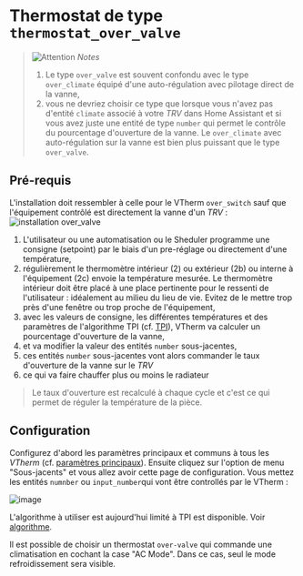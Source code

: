 # Thermostat de type `thermostat_over_valve`

> ![Attention](images/tips.png) _*Notes*_
> 1. Le type `over_valve` est souvent confondu avec le type `over_climate` équipé d'une auto-régulation avec pilotage direct de la vanne,
> 2. vous ne devriez choisir ce type que lorsque vous n'avez pas d'entité `climate` associé à votre _TRV_ dans Home Assistant et si vous avez juste une entité de type `number` qui permet le contrôle du pourcentage d'ouverture de la vanne. Le `over_climate` avec auto-régulation sur la vanne est bien plus puissant que le type `over_valve`.


## Pré-requis

L'installation doit ressembler à celle pour le VTherm `over_switch` sauf que l'équipement contrôlé est directement la vanne d'un _TRV_  :
![installation `over_valve`](images/over-valve-schema.png)

1. L'utilisateur ou une automatisation ou le Sheduler programme une consigne (setpoint) par le biais d'un pre-réglage ou directement d'une température,
2. régulièrement le thermomètre intérieur (2) ou extérieur (2b) ou interne à l'équipement (2c) envoie la température mesurée. Le thermomètre intérieur doit être placé à une place pertinente pour le ressenti de l'utilisateur : idéalement au milieu du lieu de vie. Evitez de le mettre trop près d'une fenêtre ou trop proche de l'équipement,
3. avec les valeurs de consigne, les différentes températures et des paramètres de l'algorithme TPI (cf. [TPI](algorithms.md#lalgorithme-tpi)), VTherm va calculer un pourcentage d'ouverture de la vanne,
4. et va modifier la valeur des entités `number` sous-jacentes,
5. ces entités `number` sous-jacentes vont alors commander le taux d'ouverture de la vanne sur le _TRV_
6. ce qui va faire chauffer plus ou moins le radiateur

> Le taux d'ouverture est recalculé à chaque cycle et c'est ce qui permet de réguler la température de la pièce.


## Configuration

Configurez d'abord les paramètres principaux et communs à tous les _VTherm_ (cf. [paramètres principaux](base-attributes.md)).
Ensuite cliquez sur l'option de menu "Sous-jacents" et vous allez avoir cette page de configuration. Vous mettez les entités `numnber` ou `input_number`qui vont être controllés par le VTherm :

![image](images/config-linked-entity3.png)

L'algorithme à utiliser est aujourd'hui limité à TPI est disponible. Voir [algorithme](#algorithme).

Il est possible de choisir un thermostat `over-valve` qui commande une climatisation en cochant la case "AC Mode". Dans ce cas, seul le mode refroidissement sera visible.

